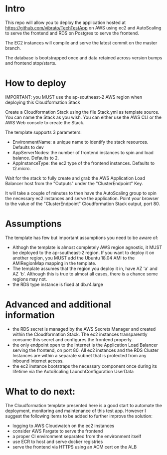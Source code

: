 # Intro
This repo will allow you to deploy the application hosted at https://github.com/vibrato/TechTestApp on AWS using ec2 and AutoScaling to serve the frontend and RDS on Postgres to serve the frontend.

The EC2 instances will compile and serve the latest commit on the master branch.

The database is bootstrapped once and data retained across version bumps and frontend stop/starts.

# How to deploy
IMPORTANT: you MUST use the ap-southeast-2 AWS region when deploying this Cloudformation Stack

Create a Cloudformation Stack using the file Stack.yml as template source. You can name the Stack as you wish. You can either use the AWS CLI or the AWS Web console to create the Stack.

The template supports 3 parameters:
- EnvironmentName: a unique name to identify the stack resources. Defaults to dev
- AppServerNodes: the number of frontend instances to spin and load balance. Defaults to 2.
- AppInstanceType: the ec2 type of the frontend instances. Defaults to t2.micro.

Wait for the stack to fully create and grab the AWS Application Load Balancer host from the "Outputs" under the "ClusterEndpoint" Key.

It will take a couple of minutes to then have the AutoScaling group to spin the necessary ec2 instances and serve the application. Point your browser to the value of the "ClusterEndpoint" Cloudformation Stack output, port 80.

# Assumptions

The template has few but important assumptions you need to be aware of:
- Althogh the template is almost completely AWS region agnostic, it MUST be deployed to the ap-southeast-2 region. If you want to deploy it on another region, you MUST add the Ubuntu 18.04 AMI to the AMIRegionMap mapping in the template.
- The template assumes that the region you deploy it in, have AZ 'a' and AZ 'b'. Although this is true to almost all cases, there is a chance some regions may not.
- the RDS type instance is fixed at db.r4.large

# Advanced and additional information
- the RDS secret is managed by the AWS Secrets Manager and created within the Cloudformation Stack. The ec2 instances transparently consume this secret and configures the frontend properly.
- the only endpoint open to the Internet is the Application Load Balancer serving the frontend, on port 80. All ec2 instances and the RDS Cluster Instances are within a separate subnet that is protected from any inbound Internet access.
- the ec2 instance bootstraps the necessary component once during its lifetime via the AutoScaling LaunchConfiguration UserData

# What to do next:

The Cloudformation template presented here is a good start to automate the deployment, monitoring and maintenance of this test app. However I suggest the following items to be added to further improve the solution:
- logging to AWS Cloudwatch on the ec2 instances
- consider AWS Fargate to serve the frontend
- a proper CI environment separated from the environment itself
- use ECR to host and serve docker registries
- serve the frontend via HTTPS using an ACM cert on the ALB

